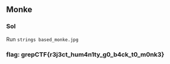 ## Monke

### Sol
Run ```strings based_monke.jpg```

### flag: grepCTF{r3j3ct_hum4n1ty_g0_b4ck_t0_m0nk3}
